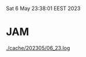 Sat  6 May 23:38:01 EEST 2023
# JAM
<a href='./cache/202305/06_23.log'>./cache/202305/06_23.log</a>
